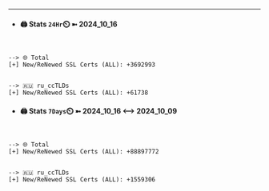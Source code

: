 

---
- #### 🖨️ **Stats** `24Hr`⏲️ ➼ 2024_10_16
```console


--> 🌐 Total
[+] New/ReNewed SSL Certs (ALL): +3692993


--> 🇷🇺 ru_ccTLDs
[+] New/ReNewed SSL Certs (ALL): +61738

```

- #### 🖨️ **Stats** `7Days`⏲️ ➼ 2024_10_16 <--> 2024_10_09
```console


--> 🌐 Total
[+] New/ReNewed SSL Certs (ALL): +88897772


--> 🇷🇺 ru_ccTLDs
[+] New/ReNewed SSL Certs (ALL): +1559306

```

